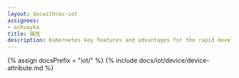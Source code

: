 ```yaml
---
layout: docwithnav-iot
assignees:
- ashvayka
title: 属性
description: Kubernetes key features and advantages for the rapid development of IoT projects and applications.
---
```


{% assign docsPrefix = "iot/" %}
{% include docs/iot/device/device-attribute.md %}

